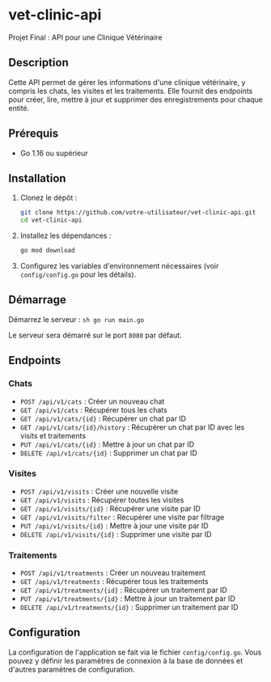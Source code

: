 # vet-clinic-api

Projet Final : API pour une Clinique Vétérinaire

## Description

Cette API permet de gérer les informations d'une clinique vétérinaire, y compris les chats, les visites et les traitements. Elle fournit des endpoints pour créer, lire, mettre à jour et supprimer des enregistrements pour chaque entité.

## Prérequis

- Go 1.16 ou supérieur

## Installation

1. Clonez le dépôt :
    ```sh
    git clone https://github.com/votre-utilisateur/vet-clinic-api.git
    cd vet-clinic-api
    ```

2. Installez les dépendances :
    ```sh
    go mod download
    ```

3. Configurez les variables d'environnement nécessaires (voir `config/config.go` pour les détails).

## Démarrage

Démarrez le serveur :
    ```sh
    go run main.go
    ```

Le serveur sera démarré sur le port `8080` par défaut.

## Endpoints

### Chats

- `POST /api/v1/cats` : Créer un nouveau chat
- `GET /api/v1/cats` : Récupérer tous les chats
- `GET /api/v1/cats/{id}` : Récupérer un chat par ID
- `GET /api/v1/cats/{id}/history` : Récupérer un chat par ID avec les visits et traitements
- `PUT /api/v1/cats/{id}` : Mettre à jour un chat par ID
- `DELETE /api/v1/cats/{id}` : Supprimer un chat par ID

### Visites

- `POST /api/v1/visits` : Créer une nouvelle visite
- `GET /api/v1/visits` : Récupérer toutes les visites
- `GET /api/v1/visits/{id}` : Récupérer une visite par ID
- `GET /api/v1/visits/filter` : Récupérer une visite par filtrage
- `PUT /api/v1/visits/{id}` : Mettre à jour une visite par ID
- `DELETE /api/v1/visits/{id}` : Supprimer une visite par ID

### Traitements

- `POST /api/v1/treatments` : Créer un nouveau traitement
- `GET /api/v1/treatments` : Récupérer tous les traitements
- `GET /api/v1/treatments/{id}` : Récupérer un traitement par ID
- `PUT /api/v1/treatments/{id}` : Mettre à jour un traitement par ID
- `DELETE /api/v1/treatments/{id}` : Supprimer un traitement par ID

## Configuration

La configuration de l'application se fait via le fichier `config/config.go`. Vous pouvez y définir les paramètres de connexion à la base de données et d'autres paramètres de configuration.
